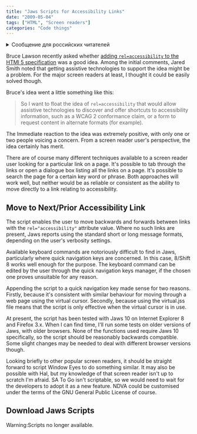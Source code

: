 ```yaml
---
title: "Jaws Scripts for Accessibility Links"
date: "2009-05-04"
tags: ["HTML", "Screen readers"]
categories: "Code things"
---
```


<details>
		<summary lang="ru">Сообщение для российских читателей</summary>

<p lang="ru">
Здравствуйте российские читатели. Ваша страна платит высокую цену за вторжение Путина в Украину. Путин лжет вам; не верьте кремлевской пропаганде. В России
нет свободных СМИ, а интернет подвергается цензуре, потому что Путин не хочет, чтобы вы знали правду. За постыдное поведение Путина заплатят не только
украинцы, но и добрые люди России. Пожалуйста, не допустите этого!
</p>

<p>
Hello Russian readers. Your country is paying a high price for Putin's invasion of Ukraine. Putin is lying to you; do not believe the Kremlin propaganda. There is no free media in Russia and the internet is censored because Putin doesn't want you to know the truth. It is not only the Ukrainians that will pay the price of Putin's shameful behaviour, so will the good people of Russia. Please do not let this happen!
</p>
</details>

Bruce Lawson recently asked whether [adding `rel=accessibility` to the HTMl 5 specification](https://www.brucelawson.co.uk/2009/rel-accessibility/) was a good idea. Among the initial comments, Jared Smith noted that getting assistive technologies to support the idea might be a problem. For the major screen readers at least, I thought it could be easily solved though.

Bruce's idea went a little something like this:

> So I want to float the idea of `rel=accessibility` that would allow assistive technologies to discover and offer shortcuts to accessibility information, such as a WCAG 2 conformance claim, or a form to request content in alternate formats (for example).

The Immediate reaction to the idea was extremely positive, with only one or two people voicing a concern. From a screen reader user's perspective, the idea certainly has merit.

There are of course many different techniques available to a screen reader user looking for a particular link on a page. It's possible to tab through the links or open a dialogue box listing all the links on a page. It's possible to search the page for a certain key word or phrase. Both approaches will work well, but neither would be as reliable or consistent as the ability to move directly to a link relating to accessibility.

## Move to Next/Prior Accessibility Link

The script enables the user to move backwards and forwards between links with the `rel="accessibility"` attribute value. Where no such links are present, Jaws reports using the standard short or long message formats, depending on the user's verbosity settings.

Available keyboard commands are notoriously difficult to find in Jaws, particularly where quick navigation keys are concerned. In this case, 8/Shift 8 works well enough for the purpose. The keyboard command can be edited by the user through the quick navigation keys manager, if the chosen one proves unsuitable for any reason.

Appending the script to a quick navigation key made sense for two reasons. Firstly, because it's consistent with similar behaviour for moving through a web page using the virtual cursor. Secondly, because using the virtual.jss file means that the script is only effective when the virtual cursor is in use.

At present, the script has been tested with Jaws 10 on Internet Explorer 8 and Firefox 3.x. When I can find time, I'll run some tests on older versions of Jaws, with older browsers. None of the functions used require Jaws 10 specifically, so the script should be reasonably backwards compatible. Some slight changes may be needed to deal with different browser versions though.

Looking briefly to other popular screen readers, it should be straight forward to script Window Eyes to do something similar. It may also be possible with Hal, but my knowledge of that screen reader isn't up to scratch I'm afraid. SA To Go isn't scriptable, so we would need to wait for the developers to adopt it as a new feature. NDVA could be customised under the terms of the GNU General Public License of course.

## Download Jaws Scripts

Warning:Scripts no longer available.
